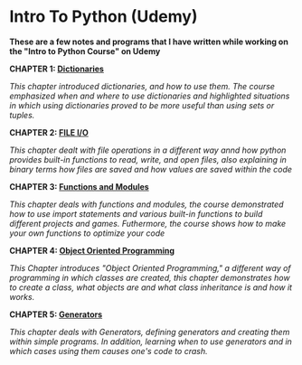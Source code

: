 # Intro To Python (Udemy)
**These are a few notes and programs that I have written while working on the "Intro to Python Course" on Udemy**

**CHAPTER 1: [Dictionaries](https://github.com/Darrenrodricks/IntroToPythonUdemy/tree/main/Dictionaries)** 

  *This chapter introduced dictionaries, and how to use them. The course emphasized when and where to use dictionaries and highlighted situations in which using dictionaries proved to be more useful than using sets or tuples.*
  
**CHAPTER 2: [FILE I/O](https://github.com/Darrenrodricks/IntroToPythonUdemy/tree/main/FileIO)**

*This chapter dealt with file operations in a different way annd how python provides built-in functions to read, write, and open files, also explaining in binary terms how files are saved  and how values are saved within the code*

**CHAPTER 3: [Functions and Modules](https://github.com/Darrenrodricks/IntroToPythonUdemy/tree/main/modimport)**

*This chapter deals with functions and modules, the course demonstrated how to use import statements and various built-in functions to build different projects and games. Futhermore, the course shows how to make your own functions to optimize your code*

**CHAPTER 4: [Object Oriented Programming](https://github.com/Darrenrodricks/IntroToPythonUdemy/tree/main/oop)**

*This Chapter introduces "Object Oriented Programming," a different way of programming in which classes are created, this chapter demonstrates how to create a class, what objects are and what class inheritance is and how it works.*

**CHAPTER 5: [Generators](https://github.com/Darrenrodricks/IntroToPythonUdemy/tree/main/genexample)**

*This chapter deals with Generators, defining generators and creating them within simple programs. In addition, learning when to use generators and in which cases using them causes one's code to crash.*


  
 

